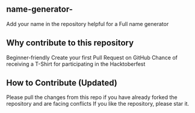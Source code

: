 ## name-generator-

Add your name in the repository helpful for a Full name generator 

## Why contribute to this repository
Beginner-friendly
Create your first Pull Request on GitHub
Chance of receiving a T-Shirt for participating in the Hacktoberfest
## How to Contribute (Updated)
Please pull the changes from this repo if you have already forked the repository and are facing conflicts If you like the repository, please star it.

